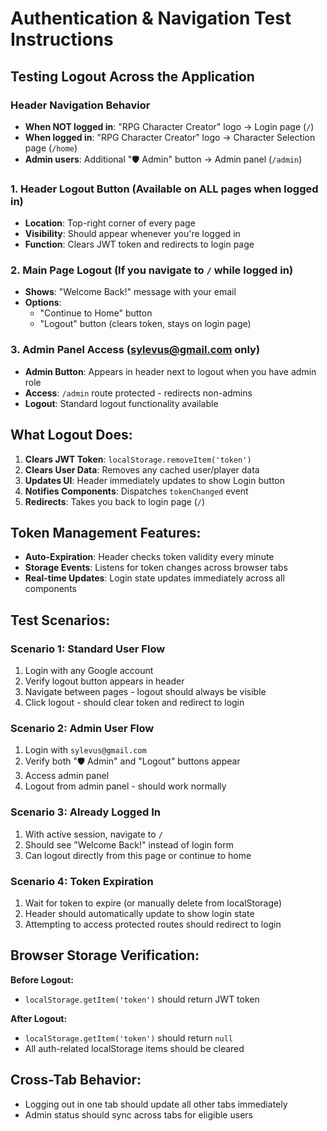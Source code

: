 # Authentication & Navigation Test Instructions

## Testing Logout Across the Application

### **Header Navigation Behavior**
- **When NOT logged in**: "RPG Character Creator" logo → Login page (`/`)
- **When logged in**: "RPG Character Creator" logo → Character Selection page (`/home`)
- **Admin users**: Additional "🛡️ Admin" button → Admin panel (`/admin`)

### 1. **Header Logout Button** (Available on ALL pages when logged in)
- **Location**: Top-right corner of every page
- **Visibility**: Should appear whenever you're logged in
- **Function**: Clears JWT token and redirects to login page

### 2. **Main Page Logout** (If you navigate to `/` while logged in)
- **Shows**: "Welcome Back!" message with your email
- **Options**: 
  - "Continue to Home" button
  - "Logout" button (clears token, stays on login page)

### 3. **Admin Panel Access** (sylevus@gmail.com only)
- **Admin Button**: Appears in header next to logout when you have admin role
- **Access**: `/admin` route protected - redirects non-admins
- **Logout**: Standard logout functionality available

## What Logout Does:

1. **Clears JWT Token**: `localStorage.removeItem('token')`
2. **Clears User Data**: Removes any cached user/player data
3. **Updates UI**: Header immediately updates to show Login button
4. **Notifies Components**: Dispatches `tokenChanged` event
5. **Redirects**: Takes you back to login page (`/`)

## Token Management Features:

- **Auto-Expiration**: Header checks token validity every minute
- **Storage Events**: Listens for token changes across browser tabs
- **Real-time Updates**: Login state updates immediately across all components

## Test Scenarios:

### Scenario 1: Standard User Flow
1. Login with any Google account
2. Verify logout button appears in header
3. Navigate between pages - logout should always be visible
4. Click logout - should clear token and redirect to login

### Scenario 2: Admin User Flow  
1. Login with `sylevus@gmail.com`
2. Verify both "🛡️ Admin" and "Logout" buttons appear
3. Access admin panel
4. Logout from admin panel - should work normally

### Scenario 3: Already Logged In
1. With active session, navigate to `/` 
2. Should see "Welcome Back!" instead of login form
3. Can logout directly from this page or continue to home

### Scenario 4: Token Expiration
1. Wait for token to expire (or manually delete from localStorage)
2. Header should automatically update to show login state
3. Attempting to access protected routes should redirect to login

## Browser Storage Verification:

**Before Logout:**
- `localStorage.getItem('token')` should return JWT token

**After Logout:**  
- `localStorage.getItem('token')` should return `null`
- All auth-related localStorage items should be cleared

## Cross-Tab Behavior:
- Logging out in one tab should update all other tabs immediately
- Admin status should sync across tabs for eligible users
